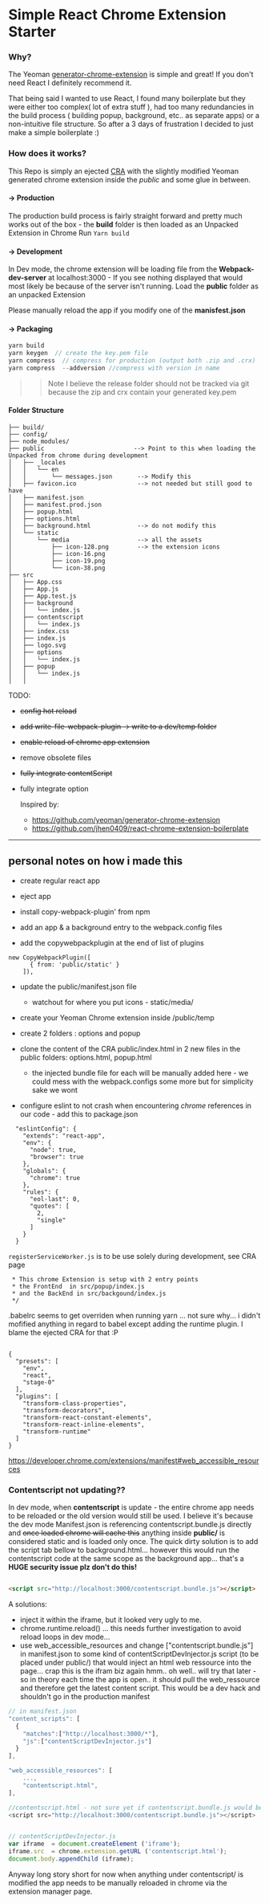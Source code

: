 # Simple React Chrome Extension Starter


### Why?

The Yeoman [generator-chrome-extension](https://github.com/yeoman/generator-chrome-extension) is simple and great! If you don't need React I definitely recommend it.

That being said I wanted to use React, I found many boilerplate but they were either too complex( lot of extra stuff ), had too many redundancies in the build process ( building popup, background, etc.. as separate apps) or a non-intuitive file structure. 
So after a 3 days of frustration I decided to just make a simple boilerplate :)

### How does it works?

This Repo is simply an ejected [CRA](https://github.com/facebookincubator/create-react-app) with the slightly modified Yeoman generated chrome extension inside the *public* and some glue in between.

#### -> Production

The production build process is fairly straight forward and pretty much works out of the box - the **build** folder is then loaded as an Unpacked Extension in Chrome
Run `Yarn build`

#### -> Development

In Dev mode, the chrome extension will be loading file from the **Webpack-dev-server** at localhost:3000 - If you see nothing displayed that would most likely be because of the server isn't running.
Load the **public** folder as an unpacked Extension

Please manually reload the app if you modify one of the **manisfest.json** 

#### -> Packaging

 ```javascript
yarn build
yarn keygen  // create the key.pem file
yarn compress  // compress for production (output both .zip and .crx)
yarn compress  --addversion //compress with version in name
```
>> Note I believe the release folder should not be tracked via git because the zip and crx contain your generated key.pem

#### Folder Structure

```
├── build/
├── config/
├── node_modules/
├── public                         --> Point to this when loading the Unpacked from chrome during development  
│   ├── _locales
│   │   └── en
│   │       └── messages.json       --> Modify this
│   ├── favicon.ico                 --> not needed but still good to have
│   ├── manifest.json
│   ├── manifest.prod.json
│   ├── popup.html
│   ├── options.html
│   ├── background.html             --> do not modify this 
│   └── static
│       └── media                   --> all the assets 
│           ├── icon-128.png        --> the extension icons 
│           ├── icon-16.png
│           ├── icon-19.png
│           └── icon-38.png
├── src
│   ├── App.css
│   ├── App.js
│   ├── App.test.js
│   ├── background
│   │   └── index.js
│   ├── contentscript
│   │   └── index.js
│   ├── index.css
│   ├── index.js
│   ├── logo.svg
│   ├── options
│   │   └── index.js
│   ├── popup
│   │   └── index.js
│   │

```





TODO:
- <s>config hot reload</s>
- <s>add write-file-webpack-plugin -> write to a dev/temp folder </s>
- <s>enable reload of chrome app extension</s>
- remove obsolete files
- <s> fully integrate contentScript </s>
- fully integrate option 
  

  Inspired by:
  - https://github.com/yeoman/generator-chrome-extension 
  - https://github.com/jhen0409/react-chrome-extension-boilerplate 
  


<hr/>

## personal notes on how i made this 
- create regular react app
- eject app
- install copy-webpack-plugin' from npm 

- add an app & a background entry to the webpack.config files
- add the copywebpackplugin at the end of list of plugins

```
new CopyWebpackPlugin([
      { from: 'public/static' }
    ]),
```


- update the public/manifest.json file
    - watchout for where you put icons - static/media/

- create your Yeoman Chrome extension inside /public/temp

- create 2 folders : options and popup
- clone the content of the CRA public/index.html in 2 new files in the public folders: options.html, popup.html
  - the injected bundle file for each will be manually added here - we could mess with the webpack.configs some more but for simplicity sake we wont
  


- configure eslint to not crash when encountering *chrome* references in our code - add this to package.json 
```
  "eslintConfig": {
    "extends": "react-app",
    "env": {
      "node": true,
      "browser": true
    },
    "globals": {
      "chrome": true
    },
    "rules": {
      "eol-last": 0,
      "quotes": [
        2,
        "single"
      ]
    }
  } 
  ```


```registerServiceWorker.js``` is to be use solely during development, see CRA page


```/**
 * This chrome Extension is setup with 2 entry points 
 * the FrontEnd  in src/popup/index.js
 * and the BackEnd in src/backgound/index.js
 */
 ```
 .babelrc seems to get overriden when running yarn ... not sure why... i didn't mofified anything in regard to babel except adding the runtime plugin. I blame the ejected CRA for that :P  
```

{
  "presets": [
    "env",
    "react",
    "stage-0"
  ],
  "plugins": [
    "transform-class-properties",
    "transform-decorators",
    "transform-react-constant-elements",
    "transform-react-inline-elements",
    "transform-runtime"
  ]
}
```

https://developer.chrome.com/extensions/manifest#web_accessible_resources

### Contentscript not updating??

In dev mode, when **contentscript** is update - the entire chrome app needs to be reloaded or the old version would still be used. I believe it's because the dev mode Manifest.json is referencing contentscript.bundle.js directly and <s>once loaded chrome will cache this</s> anything inside **public/** is considered static and is loaded only once.
The quick dirty solution is to add the script tab bellow to background.html... however this would run the contentscript code at the same scope as the background app... that's a **HUGE security issue plz don't do this!**
``` html

<script src="http://localhost:3000/contentscript.bundle.js"></script>

```

A solutions:
  -  inject it within the iframe, but it looked very ugly to me.
  - chrome.runtime.reload() ... this needs further investigation to avoid reload loops in dev mode...
  - use web_accessible_resources and change ["contentscript.bundle.js"] in manifest.json to some kind of contentScriptDevInjector.js script (to be placed under public/) that would inject an html web ressource into the page... crap this is the ifram biz again hmm.. oh well.. will try that later - so in theory each time the app is open.. it should pull the web_ressource and therefore get the latest content script. This would be a dev hack and shouldn't go in the production manifest
```javascript
// in manifest.json 
"content_scripts": [
  {
    "matches":["http://localhost:3000/*"],
    "js":["contentScriptDevInjector.js"]
  }
],

"web_accessible_resources": [
    ...,
    "contentscript.html",
],

//contentscript.html - not sure yet if contentscript.bundle.js would be available like this but i think this shoudl work...
<script src="http://localhost:3000/contentscript.bundle.js"></script>


// contentScriptDevInjector.js
var iframe  = document.createElement ('iframe');
iframe.src  = chrome.extension.getURL ('contentscript.html');
document.body.appendChild (iframe);

```
Anyway long story short for now when anything under contentscript/ is modified the app needs to be manually reloaded in chrome via the extension manager page.


>
